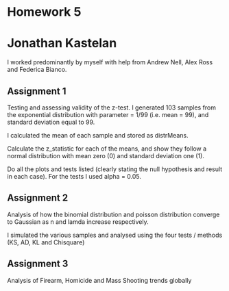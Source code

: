 # Homework 5
# Jonathan Kastelan

I worked predominantly by myself with help from Andrew Nell, Alex Ross and Federica Bianco.

## Assignment 1

Testing and assessing validity of the z-test. I generated 103 samples from the exponential distribution with parameter = 1/99 (i.e. mean = 99), and standard deviation equal to 99.

I calculated the mean of each sample and stored as distrMeans.

Calculate the z_statistic for each of the means, and show they follow a normal distribution with mean zero (0) and standard deviation one (1). 

Do all the plots and tests listed (clearly stating the null hypothesis and result in each case). For the tests I used alpha = 0.05.



## Assignment 2

Analysis of how the binomial distribution and poisson distribution converge to Gaussian as n and lamda increase respectively.

I simulated the various samples and analysed using the four tests / methods (KS, AD, KL and Chisquare)




## Assignment 3

Analysis of Firearm, Homicide and Mass Shooting trends globally



